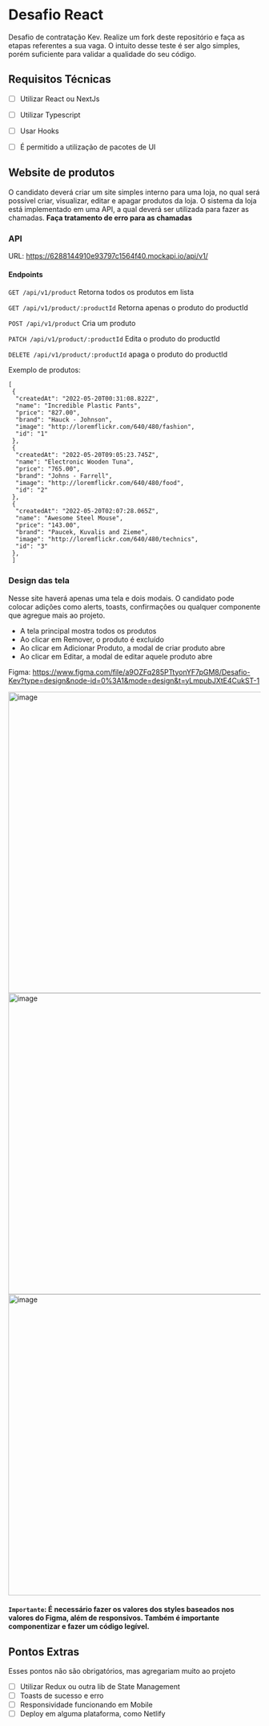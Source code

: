 # Desafio React
Desafio de contratação Kev. Realize um fork deste repositório e faça as etapas referentes a sua vaga. O intuito desse teste é ser algo simples, porém suficiente para validar a qualidade do seu código.

## Requisitos Técnicas
- [ ] Utilizar React ou NextJs
- [ ] Utilizar Typescript
- [ ] Usar Hooks
- [ ] É permitido a utilização de pacotes de UI


## Website de produtos

O candidato deverá criar um site simples interno para uma loja, no qual será possível criar, visualizar, editar e apagar produtos da loja. O sistema da loja está implementado em uma API, a qual deverá ser utilizada para fazer as chamadas. **Faça tratamento de erro para as chamadas**

### API

URL: https://6288144910e93797c1564f40.mockapi.io/api/v1/

#### Endpoints

``GET /api/v1/product``
Retorna todos os produtos em lista

``GET /api/v1/product/:productId``
Retorna apenas o produto do productId

``POST /api/v1/product``
Cria um produto

``PATCH /api/v1/product/:productId``
Edita o produto do productId

``DELETE /api/v1/product/:productId``
apaga o produto do productId

Exemplo de produtos:
```
[
 {
  "createdAt": "2022-05-20T00:31:08.822Z",
  "name": "Incredible Plastic Pants",
  "price": "827.00",
  "brand": "Hauck - Johnson",
  "image": "http://loremflickr.com/640/480/fashion",
  "id": "1"
 },
 {
  "createdAt": "2022-05-20T09:05:23.745Z",
  "name": "Electronic Wooden Tuna",
  "price": "765.00",
  "brand": "Johns - Farrell",
  "image": "http://loremflickr.com/640/480/food",
  "id": "2"
 },
 {
  "createdAt": "2022-05-20T02:07:28.065Z",
  "name": "Awesome Steel Mouse",
  "price": "143.00",
  "brand": "Paucek, Kuvalis and Zieme",
  "image": "http://loremflickr.com/640/480/technics",
  "id": "3"
 },
 ]
```


### Design das tela

Nesse site haverá apenas uma tela e dois modais. O candidato pode colocar adições como alerts, toasts, confirmações ou qualquer componente que agregue mais ao projeto.

- A tela principal mostra todos os produtos
- Ao clicar em Remover, o produto é excluído
- Ao clicar em Adicionar Produto, a modal de criar produto abre
- Ao clicar em Editar, a modal de editar aquele produto abre

Figma: https://www.figma.com/file/a9OZFq285PTtyonYF7pGM8/Desafio-Kev?type=design&node-id=0%3A1&mode=design&t=yLmpubJXtE4CukST-1

<img width="600" alt="image" src="https://user-images.githubusercontent.com/830261/172520280-21c055e8-592e-47f3-a83b-3c55c1634fda.png">
<img width="600" alt="image" src="https://user-images.githubusercontent.com/830261/172520334-4d797c81-c384-4f6c-a039-d5ed7a6e97c0.png">
<img width="600" alt="image" src="https://user-images.githubusercontent.com/830261/172520396-c13bbe89-4c67-4127-8e93-c242182f3bea.png">


#### ``Importante``: É necessário fazer os valores dos styles baseados nos valores do Figma, além de responsivos. Também é importante componentizar e fazer um código legível.

## Pontos Extras
Esses pontos não são obrigatórios, mas agregariam muito ao projeto

- [ ] Utilizar Redux ou outra lib de State Management
- [ ] Toasts de sucesso e erro
- [ ] Responsividade funcionando em Mobile
- [ ] Deploy em alguma plataforma, como Netlify
